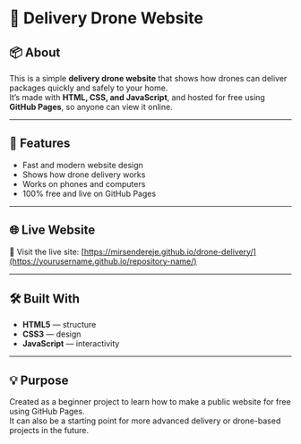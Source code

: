 # 🚁 Delivery Drone Website

## 📦 About
This is a simple **delivery drone website** that shows how drones can deliver packages quickly and safely to your home.  
It’s made with **HTML, CSS, and JavaScript**, and hosted for free using **GitHub Pages**, so anyone can view it online.

---

## 🚀 Features
- Fast and modern website design  
- Shows how drone delivery works  
- Works on phones and computers  
- 100% free and live on GitHub Pages  

---

## 🌐 Live Website
🔗 Visit the live site: [https://mirsendereje.github.io/drone-delivery/](https://yourusername.github.io/repository-name/)  

---
## 🛠️ Built With
- **HTML5** — structure  
- **CSS3** — design  
- **JavaScript** — interactivity  

---

## 💡 Purpose
Created as a beginner project to learn how to make a public website for free using GitHub Pages.  
It can also be a starting point for more advanced delivery or drone-based projects in the future.
